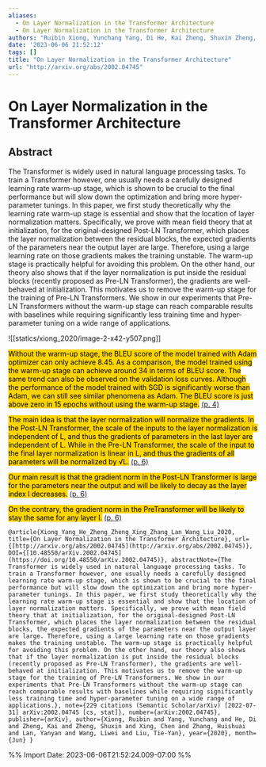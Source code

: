 ```yaml
---
aliases:
  - On Layer Normalization in the Transformer Architecture
  - On Layer Normalization in the Transformer Architecture
authors: "Ruibin Xiong, Yunchang Yang, Di He, Kai Zheng, Shuxin Zheng, Chen Xing, Huishuai Zhang, Yanyan Lan, Liwei Wang, Tie-Yan Liu"
date: '2023-06-06 21:52:12'
tags: []
title: "On Layer Normalization in the Transformer Architecture"
url: "http://arxiv.org/abs/2002.04745"
---
```


# On Layer Normalization in the Transformer Architecture




## Abstract
The Transformer is widely used in natural language processing tasks. To train a Transformer however, one usually needs a carefully designed learning rate warm-up stage, which is shown to be crucial to the final performance but will slow down the optimization and bring more hyper-parameter tunings. In this paper, we first study theoretically why the learning rate warm-up stage is essential and show that the location of layer normalization matters. Specifically, we prove with mean field theory that at initialization, for the original-designed Post-LN Transformer, which places the layer normalization between the residual blocks, the expected gradients of the parameters near the output layer are large. Therefore, using a large learning rate on those gradients makes the training unstable. The warm-up stage is practically helpful for avoiding this problem. On the other hand, our theory also shows that if the layer normalization is put inside the residual blocks (recently proposed as Pre-LN Transformer), the gradients are well-behaved at initialization. This motivates us to remove the warm-up stage for the training of Pre-LN Transformers. We show in our experiments that Pre-LN Transformers without the warm-up stage can reach comparable results with baselines while requiring significantly less training time and hyper-parameter tuning on a wide range of applications.




![[statics/xiong_2020/image-2-x42-y507.png]]

<mark style="background: #ffd400">Without the warm-up stage, the BLEU score of the model trained with Adam optimizer can only achieve 8.45. As a comparison, the model trained using the warm-up stage can achieve around 34 in terms of BLEU score. The same trend can also be observed on the validation loss curves. Although the performance of the model trained with SGD is significantly worse than Adam, we can still see similar phenomena as Adam. The BLEU score is just above zero in 15 epochs without using the warm-up stage.</mark> [(p. 4)](zotero://open-pdf/library/items/3G42ED8E?page=4) 


<mark style="background: #ffd400">The main idea is that the layer normalization will normalize the gradients. In the Post-LN Transformer, the scale of the inputs to the layer normalization is independent of L, and thus the gradients of parameters in the last layer are independent of L. While in the Pre-LN Transformer, the scale of the input to the final layer normalization is linear in L, and thus the gradients of all parameters will be normalized by √L.</mark> [(p. 6)](zotero://open-pdf/library/items/3G42ED8E?page=6) 


<mark style="background: #ffd400">Our main result is that the gradient norm in the Post-LN Transformer is large for the parameters near the output and will be likely to decay as the layer index l decreases.</mark> [(p. 6)](zotero://open-pdf/library/items/3G42ED8E?page=6) 


<mark style="background: #ffd400">On the contrary, the gradient norm in the PreTransformer will be likely to stay the same for any layer l.</mark> [(p. 6)](zotero://open-pdf/library/items/3G42ED8E?page=6) 





```
@article{Xiong_Yang_He_Zheng_Zheng_Xing_Zhang_Lan_Wang_Liu_2020, title={On Layer Normalization in the Transformer Architecture}, url={[http://arxiv.org/abs/2002.04745](http://arxiv.org/abs/2002.04745)}, DOI={[10.48550/arXiv.2002.04745](https://doi.org/10.48550/arXiv.2002.04745)}, abstractNote={The Transformer is widely used in natural language processing tasks. To train a Transformer however, one usually needs a carefully designed learning rate warm-up stage, which is shown to be crucial to the final performance but will slow down the optimization and bring more hyper-parameter tunings. In this paper, we first study theoretically why the learning rate warm-up stage is essential and show that the location of layer normalization matters. Specifically, we prove with mean field theory that at initialization, for the original-designed Post-LN Transformer, which places the layer normalization between the residual blocks, the expected gradients of the parameters near the output layer are large. Therefore, using a large learning rate on those gradients makes the training unstable. The warm-up stage is practically helpful for avoiding this problem. On the other hand, our theory also shows that if the layer normalization is put inside the residual blocks (recently proposed as Pre-LN Transformer), the gradients are well-behaved at initialization. This motivates us to remove the warm-up stage for the training of Pre-LN Transformers. We show in our experiments that Pre-LN Transformers without the warm-up stage can reach comparable results with baselines while requiring significantly less training time and hyper-parameter tuning on a wide range of applications.}, note={229 citations (Semantic Scholar/arXiv) [2022-07-31] arXiv:2002.04745 [cs, stat]}, number={arXiv:2002.04745}, publisher={arXiv}, author={Xiong, Ruibin and Yang, Yunchang and He, Di and Zheng, Kai and Zheng, Shuxin and Xing, Chen and Zhang, Huishuai and Lan, Yanyan and Wang, Liwei and Liu, Tie-Yan}, year={2020}, month={Jun} }
```

%% Import Date: 2023-06-06T21:52:24.009-07:00 %%
